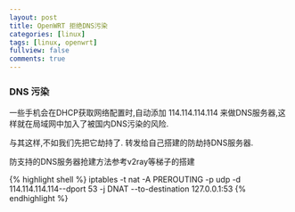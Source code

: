 ```yaml
---
layout: post
title: OpenWRT 拒绝DNS污染
categories: [linux]
tags: [linux, openwrt]
fullview: false
comments: true
---
```



### DNS 污染

一些手机会在DHCP获取网络配置时,自动添加 114.114.114.114 来做DNS服务器,这样就在局域网中加入了被国内DNS污染的风险.

与其这样,不如我们先把它劫持了. 转发给自己搭建的防劫持DNS服务器.

防支持的DNS服务器抢建方法参考v2ray等梯子的搭建

{% highlight shell %}
iptables -t nat -A PREROUTING -p udp -d 114.114.114.114--dport 53 -j DNAT --to-destination 127.0.0.1:53
{% endhighlight %}


